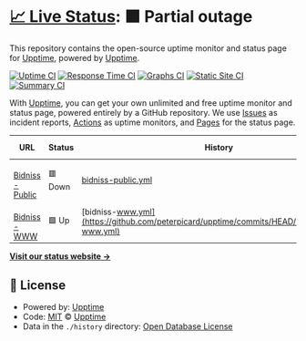 # [📈 Live Status](https://demo.upptime.js.org): <!--live status--> **🟧 Partial outage**

This repository contains the open-source uptime monitor and status page for [Upptime](https://upptime.js.org), powered by [Upptime](https://github.com/upptime/upptime).

[![Uptime CI](https://github.com/peterpicard/upptime/workflows/Uptime%20CI/badge.svg)](https://github.com/peterpicard/upptime/actions?query=workflow%3A%22Uptime+CI%22)
[![Response Time CI](https://github.com/peterpicard/upptime/workflows/Response%20Time%20CI/badge.svg)](https://github.com/peterpicard/upptime/actions?query=workflow%3A%22Response+Time+CI%22)
[![Graphs CI](https://github.com/peterpicard/upptime/workflows/Graphs%20CI/badge.svg)](https://github.com/peterpicard/upptime/actions?query=workflow%3A%22Graphs+CI%22)
[![Static Site CI](https://github.com/peterpicard/upptime/workflows/Static%20Site%20CI/badge.svg)](https://github.com/peterpicard/upptime/actions?query=workflow%3A%22Static+Site+CI%22)
[![Summary CI](https://github.com/peterpicard/upptime/workflows/Summary%20CI/badge.svg)](https://github.com/peterpicard/upptime/actions?query=workflow%3A%22Summary+CI%22)

With [Upptime](https://upptime.js.org), you can get your own unlimited and free uptime monitor and status page, powered entirely by a GitHub repository. We use [Issues](https://github.com/upptime/upptime/issues) as incident reports, [Actions](https://github.com/peterpicard/upptime/actions) as uptime monitors, and [Pages](https://demo.upptime.js.org) for the status page.

<!--start: status pages-->
<!-- This summary is generated by Upptime (https://github.com/upptime/upptime) -->
<!-- Do not edit this manually, your changes will be overwritten -->
<!-- prettier-ignore -->
| URL | Status | History | Response Time | Uptime |
| --- | ------ | ------- | ------------- | ------ |
| <img alt="" src="https://icons.duckduckgo.com/ip3/public.bidniss.com.ico" height="13"> [Bidniss - Public](https://public.bidniss.com) | 🟥 Down | [bidniss-public.yml](https://github.com/peterpicard/upptime/commits/HEAD/history/bidniss-public.yml) | <details><summary><img alt="Response time graph" src="./graphs/bidniss-public/response-time-week.png" height="20"> 0ms</summary><br><a href="https://upptime.bidniss.com/history/bidniss-public"><img alt="Response time 704" src="https://img.shields.io/endpoint?url=https%3A%2F%2Fraw.githubusercontent.com%2Fpeterpicard%2Fupptime%2FHEAD%2Fapi%2Fbidniss-public%2Fresponse-time.json"></a><br><a href="https://upptime.bidniss.com/history/bidniss-public"><img alt="24-hour response time 0" src="https://img.shields.io/endpoint?url=https%3A%2F%2Fraw.githubusercontent.com%2Fpeterpicard%2Fupptime%2FHEAD%2Fapi%2Fbidniss-public%2Fresponse-time-day.json"></a><br><a href="https://upptime.bidniss.com/history/bidniss-public"><img alt="7-day response time 0" src="https://img.shields.io/endpoint?url=https%3A%2F%2Fraw.githubusercontent.com%2Fpeterpicard%2Fupptime%2FHEAD%2Fapi%2Fbidniss-public%2Fresponse-time-week.json"></a><br><a href="https://upptime.bidniss.com/history/bidniss-public"><img alt="30-day response time 0" src="https://img.shields.io/endpoint?url=https%3A%2F%2Fraw.githubusercontent.com%2Fpeterpicard%2Fupptime%2FHEAD%2Fapi%2Fbidniss-public%2Fresponse-time-month.json"></a><br><a href="https://upptime.bidniss.com/history/bidniss-public"><img alt="1-year response time 752" src="https://img.shields.io/endpoint?url=https%3A%2F%2Fraw.githubusercontent.com%2Fpeterpicard%2Fupptime%2FHEAD%2Fapi%2Fbidniss-public%2Fresponse-time-year.json"></a></details> | <details><summary><a href="https://upptime.bidniss.com/history/bidniss-public">0.00%</a></summary><a href="https://upptime.bidniss.com/history/bidniss-public"><img alt="All-time uptime 53.22%" src="https://img.shields.io/endpoint?url=https%3A%2F%2Fraw.githubusercontent.com%2Fpeterpicard%2Fupptime%2FHEAD%2Fapi%2Fbidniss-public%2Fuptime.json"></a><br><a href="https://upptime.bidniss.com/history/bidniss-public"><img alt="24-hour uptime 0.00%" src="https://img.shields.io/endpoint?url=https%3A%2F%2Fraw.githubusercontent.com%2Fpeterpicard%2Fupptime%2FHEAD%2Fapi%2Fbidniss-public%2Fuptime-day.json"></a><br><a href="https://upptime.bidniss.com/history/bidniss-public"><img alt="7-day uptime 0.00%" src="https://img.shields.io/endpoint?url=https%3A%2F%2Fraw.githubusercontent.com%2Fpeterpicard%2Fupptime%2FHEAD%2Fapi%2Fbidniss-public%2Fuptime-week.json"></a><br><a href="https://upptime.bidniss.com/history/bidniss-public"><img alt="30-day uptime 0.00%" src="https://img.shields.io/endpoint?url=https%3A%2F%2Fraw.githubusercontent.com%2Fpeterpicard%2Fupptime%2FHEAD%2Fapi%2Fbidniss-public%2Fuptime-month.json"></a><br><a href="https://upptime.bidniss.com/history/bidniss-public"><img alt="1-year uptime 23.92%" src="https://img.shields.io/endpoint?url=https%3A%2F%2Fraw.githubusercontent.com%2Fpeterpicard%2Fupptime%2FHEAD%2Fapi%2Fbidniss-public%2Fuptime-year.json"></a></details>
| <img alt="" src="https://icons.duckduckgo.com/ip3/www.bidniss.com.ico" height="13"> [Bidniss - WWW](https://www.bidniss.com) | 🟩 Up | [bidniss-www.yml](https://github.com/peterpicard/upptime/commits/HEAD/history/bidniss-www.yml) | <details><summary><img alt="Response time graph" src="./graphs/bidniss-www/response-time-week.png" height="20"> 119ms</summary><br><a href="https://upptime.bidniss.com/history/bidniss-www"><img alt="Response time 203" src="https://img.shields.io/endpoint?url=https%3A%2F%2Fraw.githubusercontent.com%2Fpeterpicard%2Fupptime%2FHEAD%2Fapi%2Fbidniss-www%2Fresponse-time.json"></a><br><a href="https://upptime.bidniss.com/history/bidniss-www"><img alt="24-hour response time 135" src="https://img.shields.io/endpoint?url=https%3A%2F%2Fraw.githubusercontent.com%2Fpeterpicard%2Fupptime%2FHEAD%2Fapi%2Fbidniss-www%2Fresponse-time-day.json"></a><br><a href="https://upptime.bidniss.com/history/bidniss-www"><img alt="7-day response time 119" src="https://img.shields.io/endpoint?url=https%3A%2F%2Fraw.githubusercontent.com%2Fpeterpicard%2Fupptime%2FHEAD%2Fapi%2Fbidniss-www%2Fresponse-time-week.json"></a><br><a href="https://upptime.bidniss.com/history/bidniss-www"><img alt="30-day response time 193" src="https://img.shields.io/endpoint?url=https%3A%2F%2Fraw.githubusercontent.com%2Fpeterpicard%2Fupptime%2FHEAD%2Fapi%2Fbidniss-www%2Fresponse-time-month.json"></a><br><a href="https://upptime.bidniss.com/history/bidniss-www"><img alt="1-year response time 201" src="https://img.shields.io/endpoint?url=https%3A%2F%2Fraw.githubusercontent.com%2Fpeterpicard%2Fupptime%2FHEAD%2Fapi%2Fbidniss-www%2Fresponse-time-year.json"></a></details> | <details><summary><a href="https://upptime.bidniss.com/history/bidniss-www">100.00%</a></summary><a href="https://upptime.bidniss.com/history/bidniss-www"><img alt="All-time uptime 100.00%" src="https://img.shields.io/endpoint?url=https%3A%2F%2Fraw.githubusercontent.com%2Fpeterpicard%2Fupptime%2FHEAD%2Fapi%2Fbidniss-www%2Fuptime.json"></a><br><a href="https://upptime.bidniss.com/history/bidniss-www"><img alt="24-hour uptime 100.00%" src="https://img.shields.io/endpoint?url=https%3A%2F%2Fraw.githubusercontent.com%2Fpeterpicard%2Fupptime%2FHEAD%2Fapi%2Fbidniss-www%2Fuptime-day.json"></a><br><a href="https://upptime.bidniss.com/history/bidniss-www"><img alt="7-day uptime 100.00%" src="https://img.shields.io/endpoint?url=https%3A%2F%2Fraw.githubusercontent.com%2Fpeterpicard%2Fupptime%2FHEAD%2Fapi%2Fbidniss-www%2Fuptime-week.json"></a><br><a href="https://upptime.bidniss.com/history/bidniss-www"><img alt="30-day uptime 100.00%" src="https://img.shields.io/endpoint?url=https%3A%2F%2Fraw.githubusercontent.com%2Fpeterpicard%2Fupptime%2FHEAD%2Fapi%2Fbidniss-www%2Fuptime-month.json"></a><br><a href="https://upptime.bidniss.com/history/bidniss-www"><img alt="1-year uptime 100.00%" src="https://img.shields.io/endpoint?url=https%3A%2F%2Fraw.githubusercontent.com%2Fpeterpicard%2Fupptime%2FHEAD%2Fapi%2Fbidniss-www%2Fuptime-year.json"></a></details>

<!--end: status pages-->

[**Visit our status website →**](https://demo.upptime.js.org)

## 📄 License

- Powered by: [Upptime](https://github.com/upptime/upptime)
- Code: [MIT](./LICENSE) © [Upptime](https://upptime.js.org)
- Data in the `./history` directory: [Open Database License](https://opendatacommons.org/licenses/odbl/1-0/)
